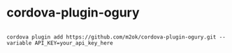 # cordova-plugin-ogury

<code>
cordova plugin add https://github.com/m2ok/cordova-plugin-ogury.git --variable API_KEY=your_api_key_here
</code>